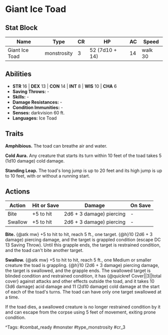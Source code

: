 # Giant Ice Toad

## Stat Block

| Name | Type | CR | HP | AC | Speed |
|------|------|----|----|----|-------|
| Giant Ice Toad | monstrosity | 3 | 52 (7d10 + 14) | 14 | walk 30 |

## Abilities

- **STR** 16 | **DEX** 13 | **CON** 14 | **INT** 8 | **WIS** 10 | **CHA** 6
- **Saving Throws:** -  
- **Skills:** -  
- **Damage Resistances:** -  
- **Condition Immunities:** -  
- **Senses:** darkvision 60 ft.  
- **Languages:** Ice Toad

## Traits

**Amphibious.** The toad can breathe air and water.

**Cold Aura.** Any creature that starts its turn within 10 feet of the toad takes 5 (1d10 damage) cold damage.

**Standing Leap.** The toad's long jump is up to 20 feet and its high jump is up to 10 feet, with or without a running start.


## Actions

| Action | Hit or Save | Damage | On Save |
|--------|--------------|--------|----------|
| Bite | +5 to hit | 2d6 + 3 damage) piercing | - |
| Swallow | +5 to hit | 2d6 + 3 damage) piercing | - |

**Bite.** {@atk mw} +5 to hit to hit, reach 5 ft., one target. {@h}10 (2d6 + 3 damage) piercing damage, and the target is grappled condition (escape DC 13 Saving Throw). Until this grapple ends, the target is restrained condition, and the toad can't bite another target.

**Swallow.** {@atk mw} +5 to hit to hit, reach 5 ft., one Medium or smaller creature the toad is grappling. {@h}10 (2d6 + 3 damage) piercing damage, the target is swallowed, and the grapple ends. The swallowed target is blinded condition and restrained condition, it has {@quickref Cover||3||total cover} against attacks and other effects outside the toad, and it takes 10 (3d6 damage) acid damage and 11 (2d10 damage) cold damage at the start of each of the toad's turns. The toad can have only one target swallowed at a time.

If the toad dies, a swallowed creature is no longer restrained condition by it and can escape from the corpse using 5 feet of movement, exiting prone condition.


^Tags: #combat_ready #monster #type_monstrosity #cr_3